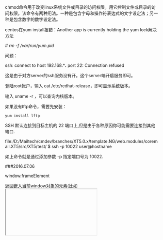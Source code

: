 chmod命令用于改变linux系统文件或目录的访问权限。用它控制文件或目录的访问权限。该命令有两种用法。一种是包含字母和操作符表达式的文字设定法；另一种是包含数字的数字设定法。

centos在yum install报错：Another app is currently holding the yum lock解决方法

*# rm -f /var/run/yum.pid*


问题：

ssh: connect to host 192.168.***.** port 22: Connection refused

这是由于对方server的ssh服务没有开。这个server端开启服务即可。 

登陆root帐户，输入 cat  /etc/redhat-release，即可显示系统版本。

输入 uname  -r ，可以查询内核版本。

 如果没有lftp命令，需要先安装：

    yum install lftp


SSH 默认连接到目标主机的 22 端口上,但是由于各种原因你可能需要连接到其他端口.

file:/D:/Mailtech/cmdev/branches/XT5.0.x/template.NG/web.modules/coremail.XT5/src/XT5/test/    $ ssh -p 10022 user@hostname

如上命令就是通过添加参数 -p 指定端口号为 10022.


###2016.07.06

window.frameElement

返回嵌入当前window对象的元素(比如 <iframe> 或者 <object>),如果当前window对象已经是顶层窗口,则返回null.


    new Dialog({
        trigger: '#example5',
        height: '400px'
    }).before('show',function() {
        this.set('content', this.activeTrigger.attr('data-src'));
    });




deferred对象就是jQuery的回调函数解决方案。

dtd.resolve()的意思是，将dtd对象的执行状态从"未完成"改为"已完成"，从而触发done()方法。

还存在一个deferred.reject()方法，作用是将dtd对象的执行状态从"未完成"改为"已失败"，从而触发fail()方法。

jQuery提供了deferred.promise()方法。它的作用是，在原来的deferred对象上返回另一个deferred对象，后者只开放与改变执行状态无关的方法（比如done()方法和fail()方法），屏蔽与改变执行状态有关的方法（比如resolve()方法和reject()方法），从而使得执行状态不能被改变。


1） $.Deferred() 生成一个deferred对象。

　　（2） deferred.done() 指定操作成功时的回调函数

　　（3） deferred.fail() 指定操作失败时的回调函数

　　（4） deferred.promise() 没有参数时，返回一个新的deferred对象，该对象的运行状态无法被改变；接受参数时，作用为在参数对象上部署deferred接口。

　　（5） deferred.resolve() 手动改变deferred对象的运行状态为"已完成"，从而立即触发done()方法。

　　（6）deferred.reject() 这个方法与deferred.resolve()正好相反，调用后将deferred对象的运行状态变为"已失败"，从而立即触发fail()方法。

　　（7） $.when() 为多个操作指定回调函数。

除了这些方法以外，deferred对象还有二个重要方法，上面的教程中没有涉及到。

　　（8）deferred.then()

有时为了省事，可以把done()和fail()合在一起写，这就是then()方法。



**打开项目下的.idea文件夹，找到其中的vcs.xml打开，将<mapping directory="" vcs="" />中的vcs的值清空即可**



当一个程序开始启动后，stdin, stdout, and stderr are 0, 1,and 2，其它的文件描述符则排在其后。

 Linux的本质就是一切皆文件，输入输出设备也是以文件形式存在和管理的。

内核启动的时候默认打开这三个I/O设备文件：标准输入文件stdin，标准输出文件stdout，标准错误输出文件stderr，分别得到文件描述符 0, 1, 2。

jQuery.inArray()函数用于在数组中搜索指定的值，并返回其索引值。如果数组中不存在该值，则返回 -1。




2016.07.15


断点调试，查看位置出发函数，   
core  文件proto 函数

熟悉整体布局，函数位置，调用



.sendMessage
.offMessage
.subscribe
.publish
.unsubscrib



jQuery的deferred对象详解

deferred对象就是jQuery的回调函数解决方案defer的意思是"延迟"
为多个操作指定回调函数

deferred对象的另一大好处，就是它允许你为多个事件指定一个回调函数，这是传统写法做不到的。

请看下面的代码，它用到了一个新的方法$.when()：

    　　$.when($.ajax("test1.html"), $.ajax("test2.html"))

    　　.done(function(){ alert("哈哈，成功了！"); })

    　　.fail(function(){ alert("出错啦！"); });

    （运行代码示例4）

这段代码的意思是，先执行两个操作$.ajax("test1.html")和$.ajax("test2.html")，如果都成功了，就运行done()指定的回调函数；如果有一个失败或都失败了，就执行fail()指定的回调函数。

jQuery规定，deferred对象有三种执行状态----未完成，已完成和已失败。如果执行状态是"已完成"（resolved）,deferred对象立刻调用done()方法指定的回调函数；如果执行状态是"已失败"，调用fail()方法指定的回调函数；如果执行状态是"未完成"，则继续等待，或者调用progress()方法指定的回调函数（jQuery1.7版本添加）。

还存在一个deferred.reject()方法，作用是将dtd对象的执行状态从"未完成"改为"已失败"，从而触发fail()方法。

有时为了省事，可以把done()和fail()合在一起写，这就是then()方法。

    　　$.when($.ajax( "/main.php" ))

    　　.then(successFunc, failureFunc );


react sixiang 
if (sessionStorage.clickcount) {
    sessionStorage.clickcount = Number(sessionStorage.clickcount)+1;
} else {
    sessionStorage.clickcount = 1;
}
document.getElementById("result").innerHTML = "you have clicked the button " + sessionStorage.clickcount + "times in this session.";





some thing not right , try every detatial

>Node

Generators are functions which can be exited and later re-entered. Their context (variable bindings) will be saved across re-entrances. --- https://developer.mozilla.org...





F8: 继续执行
F10: step over, 单步执行, 不进入函数
F11: step into, 单步执行, 进入函数
shift + F11: step out, 跳出函数
ctrl + o: 打开文件
ctrl + shit + o: 跳到函数定义位置
ctrl + shift + f: 所有脚本中搜索


一个 Promise 一般有3种状态：

pending: 初始状态，不是fulfilled，也不是rejected.
fulfilled: 操作成功完成.
rejected: 操作失败.

CSS雪碧图合并 - 减少请求
合并压缩CSS跟JavaScript代码 - 减少请求
CSS代码放在header头部里面，JavaScript代码放到body结束之前 - 因为JavaScript代码执行会阻塞
然后我们可以自豪地晒出下面的代码片段：

<!DOCTYPE HTML>
<html>
    <head>
        <link rel="stylesheet" href="xxx.cdn.com/??a.css,b.css" />
    </head>
    <body>
        ...
        <script src="xxx.cdn.com/??a.js,b.js"></script>
    </body>
</html>


在每个 HTTP 2.0 的 流 里面有个 优先值 ，这个 优先值 确定着客户端跟服务器处理不同的 流 采取不同的 优先级策略 ，高优先级的应该优先发送，但这不会绝对的（绝对等待会导致 首队阻塞 问题）。在分配处理资源和客户端与服务器间的宽带，不同优先级的混合都是必须的。

HTTP 2.0 新增加 服务器提示 ，可以先于客户端检测到将要请求的资源，提前通知客户端，服务器不发送所有资源的实体，只发送资源的 URL。客户端接到提示后会进行验证缓存，如果发现需要这些资源，则正式发起请求。

HTTP协议从0.9版本开始不断增加新的功能特性，但长远来看都是 向前兼容 的，HTTP 2.0 在 应用层 跟 传输层 之间增加了一个 二进制分帧层，从而能够达到 “在不改动HTTP的语义、HTTP方法、状态码、URI及首部字段的情况下，突破HTTP 1.1的性能限制，改进传输性能，实现低延迟和高吞吐量。”

在 二进制分帧层 上， HTTP 2.0 会将所有传输的信息分割为更小的消息和帧，并对它们采用二进制格式的编码，其中 HTTP 1.1 的首部信息会被封装到 Headers 帧，而 request body 被封装到 Data 帧里面。






[root@Shaoxing ~]# cd /media/VMware\ Tools/          进入光驱（注意Tools前边有空格）



挂载成功以后 在VMwareTools里边有一个 VMwareTools-9.2.3-1031360.tar.gz  （你的也许不一样）拿去解压

[root@Shaoxing VMware Tools]# tar zxvf VMwareTools-9.2.3-1031360.tar.gz -C /tmp/         解压缩tar包到/tmp 下

[root@Shaoxing VMware Tools]# cd /tmp/vmware-tools-distrib/       进入/tmp

 

三、安装VMware Tools

[root@localhost vmware-tools-distrib]# ./vmware-install.pl
 
下面的选项就按照默认值。一路回车就可以：

In which directory do you want to install the binary files?
[/usr/bin]

What is the directory that contains the init directories (rc0.d/ to rc6.d/)?

[/etc/rc.d]

What is the directory that contains the init scripts?
[/etc/rc.d/init.d]

In which directory do you want to install the daemon files?
[/usr/sbin]

In which directory do you want to install the library files?
[/usr/lib/vmware-tools]

The path “/usr/lib/vmware-tools” does not exist currently. This program is goingto create it, including needed parent directories. Is this what you want?
[yes] .........很多很多东西 回车默认就可以了

Enjoy,

–the VMware team （到此安装完毕了，别玩了下边的一些操作）


四、完成安装

记得启用权限 （如果启动了以后还是不能自如的复制粘贴那么请关闭CentOS电源重新打开）


$.proxy 方法接受一个已有的函数，并返回一个带特定上下文的新的函数。

该方法通常用于向上下文指向不同对象的元素添加事件。





tag 文件

//先使用taglib指令引入标记库

<%@taglib prefix="look" tagdir="/WEB-INF/tags" %>
//使用<标记前缀:定义好的标记名>调用标记(注意：标记名和文件名大小写一致)

JSP 引擎把Tag文件转换成Java文件，并编译成class文件供JSP程序动态调用。标记体传给Tag文件， Tag文件使用接受标记体信息。


main/modify_pwd

//      {"name": "$common/op_copymail$", "value": "more:copymail"},

tail -f wmsvr.log






retrun true； 返回正确的处理结果。 

return false；返回错误的处理结果；终止处理；阻止提交表单；阻止执行默认的行为。  

return；把控制权返回给页面。

在js中return false的作用一般是用来取消默认动作的

/////////////////////////////////////////////////////////////



子容器溢出时，被父容器截断。父容器overflow:hidden。
子容器溢出时，把父容器撑高。父容器height:auto;overflow:visible或display:table-cell等等。
子容器溢出时，父容器出现滚动条。父容器overflow:scroll或overflow:auto





<!DOCTYPE html PUBLIC "-//W3C//DTD XHTML 1.0 Transitional//EN" "http://www.w3.org/TR/xhtml1/DTD/xhtml1-transitional.dtd">
<html xmlns="http://www.w3.org/1999/xhtml">
<head>
<meta http-equiv="Content-Type" content="text/html; charset=gb2312" />
<title>顶部广告显示数秒后隐藏效果</title>
<script type="text/javascript" src="/demo/jquery.min.js" ></script>
<!--  第一种形式原广告显示数秒后隐藏  -->
<!--<script type="text/javascript">
$(document).ready(function(){
    
    $("#banner").slideDown("slow");     
})
 function displayimg(){
    $("#banner").slideUp("slow");    
  }
 
  setTimeout("displayimg()",15000);
  
</script>-->

<!--  第二种形式原广告显示数秒后大板块隐藏，显示用来重播的标签  -->
<!--<script type="text/javascript">
$(document).ready(function(){
    
    $("#banner").slideDown("slow");     
    $("#rightOpen").hide();
    
    $("#rightOpen").click(function(){
        $("#banner").slideDown("slow"); 
        setTimeout("displayimg()",15000);
        $("#rightOpen").hide();
    })
})
 function displayimg(){
    $("#banner").slideUp("slow");   
        $("#rightOpen").show();  
  }
 
  setTimeout("displayimg()",15000);
  
</script>-->

<!--  第三种形式原广告显示数秒后隐藏，展示小图  -->
<script type="text/javascript">
$(document).ready(function(){
    
    $("#banner").slideDown("slow"); 
})
 function displayimg(){
    $("#banner").slideUp(1000,function(){
        $("#top").slideDown(1000);
    })
  }
  setTimeout("displayimg()",10000);
</script>
</head>

<body>

<div id="top" style="display:none;"><img  src="http://filesimg.111cn.net/2013/04/25/20130425075611293.jpg" width="980" height="60" /></div>
<div id="banner" style="width:980px; height:291px; display:none;"><img  src="http://filesimg.111cn.net/2013/04/25/20130425075617437.jpg" width="980" height="291" /></div>

<!DOCTYPE html>
<head>
<meta http-equiv="Content-Type" content="text/html; charset=utf-8" />
</head>

<body>

<style type="text/css">
*{margin:0;padding:0;list-style-type:none;}
a,img{border:0;}
/* advbox */
.advbox{width:990px;margin:0 auto;}
.advbox .dt_small{width:990px;}
.advbox .dt_big{width:990px;}
.advbox .dt_toBig{position:absolute;left:50%;margin:5px 0px 0px 440px;width:49px;height:21px;background:url("images/public_showTL_1201.png");cursor:pointer;}
.advbox .dt_toSmall{position:absolute;left:50%;margin:5px 0px 0px 440px;width:49px;height:21px;background:url("images/public_closeTL_1201.png");cursor:pointer;}
</style>

<script type="text/javascript" src="http://code.jquery.com/jquery-1.9.1.js"></script>           

<div class="advbox">

    <div class="dt_small" style="display:none;">
        <div class="dt_toBig" style="display:none;"></div>
        <a href="http://www.17sucai.com/" target="_blank"><img src="images/1325.jpg" width="990" height="60" alt="jquery广告图片缩略图" /></a>
    </div>
    
    <div class="dt_big">
        <div class="dt_toSmall"></div>
        <a href="http://www.17sucai.com/" target="_blank"><img id="actionimg" src="images/sa11.jpg" width="990" height="500" alt="jquery广告图片大图" /></a>
    </div>
    
</div>

<script type="text/javascript">
function AdvClick(){
//定义方法
    var a=1500;
    //点击关闭后的的小图显示出来的时间
    $(".dt_toSmall").click(function(){
    //定义关闭按钮的点击
        $(".dt_small").delay(a).slideDown(a);
        //定义第二轮的点击关闭按钮以后显示出小图片和显示的时间
        $(".dt_big").stop().slideUp(a);
        //定义第二轮点击关闭按钮大图片向下移动并消失
        $(".dt_toBig").delay(a*2).fadeIn(0)
        //定义显示第二轮的在点击完关闭按钮以后显示出小图片后的小图片的坐上方的重播按钮的显示
    });
    $(".dt_toBig").click(function(){
    //定义重播按钮的事件
        $(".dt_big").delay(a).slideDown(a);
        //定义点击完第二轮的重播按钮让大图片显示出来的效果和时间
        $(".dt_small").stop().slideUp(a);
        //定义点击完第一轮的重播按钮隐藏小图片
    })
}
</script>

<script type="text/javascript">
$(document).ready(function(){
//函数规定当 ready 事件发生时执行的代码
    AdvClick();
    //实现AdvClick方法
});
</script>               

</body>
</html>


